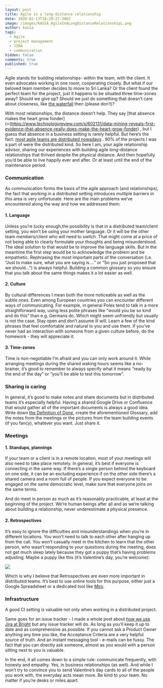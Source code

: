 ```yaml
---
layout: post
title: Agile in a long-distance relationship
date: 2020-02-13T10:29:27.306Z
image: /images/KASIA_AgileInALongDistanceRelationshipL.png
author: kasia
tags:
  - Agile
  - project management
  - JIRA
  - communication
hidden: false
comments: true
published: true
---
```

Agile stands for building relationships- within the team, with the client. It even advocates working in one room, cooperating closely. But what if our beloved team member decides to move to Sri Lanka? Or the client found the perfect team for the project, just it happens to be situated three time-zones away? Should we give up? Should we just do something that doesn’t care about closeness, like [the waterfall](<https://en.wikipedia.org/wiki/Waterfall_model>) then (please don’t)?

With most relationships, the distance doesn’t help. They say [that absence makes the heart grow fonder](<(<https://www.technologyreview.com/s/602131/data-mining-reveals-first-evidence-that-absence-really-does-make-the-heart-grow-fonder>) , but I guess that absence in a business setting is rarely helpful. But here’s the fact: [most agile teams are distributed nowadays](<https://www.stateofagile.com/#ufh-i-521251909-13th-annual-state-of-agile-report/473508>) . 90% of the projects I was a part of were the distributed kind. So here I am, your agile relationship advisor, sharing our experiences with building agile long-distance relationships that thrived despite the physical distance. And then hopefully you’d be able to live happily ever and after. Or at least until the end of the maintenance period.

### Communication

As communication forms the basis of the agile approach (and relationships), the fact that working in a distributed setting introduces multiple barriers in this area is very unfortunate. Here are the main problems we’ve encountered along the way and how we addressed them:

#### 1. Language

Unless you’re lucky enough,the possibility is that in a distributed team/client setting, you won’t be using your mother language. Or it will be the other team members/client who will need to switch. That might come at a price of not being able to clearly formulate your thoughts and being misunderstood. The ideal solution to that would be to improve the language skills. But in the meantime the first step would be to acknowledge the problem and be empathetic. Rephrasing the most important parts of the conversation (i.e. “Just to make sure, what you are saying is….” or “So you just proposed that we should…”) is always helpful. Building a common glossary so you ensure that you talk about the same things makes it a lot easier as well.

#### 2. Culture

By cultural differences I mean both the more noticeable as well as the subtle ones. Even among European countries you can encounter different ways of communicating. For example, in general Poles tend to talk in a more straightforward way, using less polite phrases like “would you be so kind and do this” than e.g. Germans do. Which might seem unfriendly but usually is not the case. Stay open and don’t assume ill will. Learn a few of the kind phrases that feel comfortable and natural to you and use them. If you’ve never had an interaction with someone from a given culture before, do the homework - they will appreciate it.

#### 3. Time-zones

Time is non-negotiable I’m afraid and you can only work around it. While arranging meetings during the shared waking hours seems like a no-brainer, it’s good to remember to always specify what it means “ready by the end of the day” or “you’ll be able to test this tomorrow”.

### Sharing is caring

In general, it’s good to make notes and share documents but in distributed teams it’s especially helpful. Having a shared Google Drive or Confluence that would gather all of the important documents is always a good idea. Write down [the Definition of Done](<https://brightinventions.pl/blog/definition-of-done/>), create the aforementioned Glossary, add the notes from the meetings or the pictures from the team building events (if you fancy), whatever you want. Just share it.

### Meetings


#### 1. Standups, plannings

If your team or a client is in a remote location, most of your meetings will also need to take place remotely. In general, it’s best if everyone is connecting in the same way. If there’s a single person behind the keyboard on one side, it can be an excluding experience if on the other side there’s a shared camera and a room full of people. If you expect everyone to be engaged on the same democratic level, make sure that everyone joins on the same terms.

And do meet in person as much as it’s reasonably practicable, at least at the beginning of the project. We’re human beings after all and as we’re talking about building a relationship, never underestimate a physical presence.

#### 2. Retrospectives

It’s easy to ignore the difficulties and misunderstandings when you’re in different locations. You won’t need to talk to each other after hanging up from the call. You won’t casually meet in the kitchen to learn that the other person, who wasn’t responding to your questions during the meeting, does not get much sleep lately because they got a puppy that’s having problems adjusting. Maybe a puppy like this (it’s Valentine’s day, you’re welcome):

![](https://lh5.googleusercontent.com/d8PPlIRp5je1A89qUJWdstiO0yv8LN_BZHFrrBKi9ozdqwHGyC-QyosIZmvKR8fg-d6h5slXvvZHjOROCbePtogl0ep7q3x2jKfg7ACnXnROQFHuO6WXW0xyHwlgzq4txS-vLTEq)

Which is why I believe that Retrospectives are even more important in distributed teams. It’s best to use online tools for this purpose, either just a Google Spreadsheet or a dedicated tool like [Miro](<https://miro.com/>).

### Infrastructure

A good CI setting is valuable not only when working in a distributed project.

Same goes for an issue tracker - I made a whole post about [how we use Jira at Bright](<https://brightinventions.pl/blog/how-we-use-jira-at-bright/>) but any issue tracker will do. As long as you’ll keep it up to date and as comprehensive as possible. If you cannot ask a Product Owner anything any time you like, the Acceptance Criteria are a very helpful source of truth. And an instant messaging tool - e-mails can be fussy. The fact that you can directly ask someone, almost as you would with a person sitting next to you is valuable.

In the end, it all comes down to a simple rule: communicate frequently, with honesty and empathy. Yes, in business relationships (as well). And while I won’t try to convince you to send Valentine’s day cards to all of the people you work with, the everyday acts mean more. Be kind to your team. No matter if you’re desks or miles apart.
